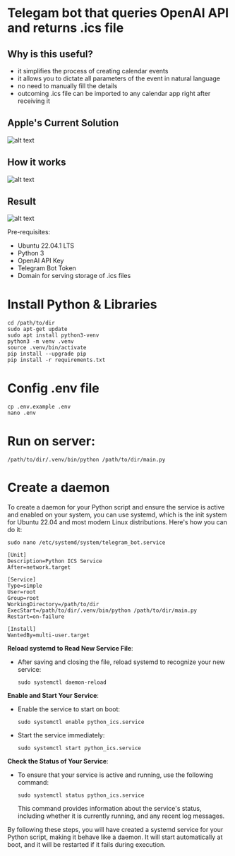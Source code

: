 # Telegam bot that queries OpenAI API and returns .ics file

## Why is this useful?
- it simplifies the process of creating calendar events
- it allows you to dictate all parameters of the event in natural language
- no need to manually fill the details
- outcoming .ics file can be imported to any calendar app right after receiving it

## Apple's Current Solution
![alt text](/preview/ios-form.JPEG "Event creation in iOS 17")

## How it works
![alt text](/preview/request.jpg "Request")

## Result
![alt text](/preview/result.jpg "Result")



Pre-requisites:
- Ubuntu 22.04.1 LTS 
- Python 3
- OpenAI API Key
- Telegram Bot Token
- Domain for serving storage of .ics files

# Install Python & Libraries
```
cd /path/to/dir
sudo apt-get update
sudo apt install python3-venv
python3 -m venv .venv
source .venv/bin/activate
pip install --upgrade pip
pip install -r requirements.txt
```

# Config .env file
```
cp .env.example .env
nano .env
```


# Run on server:
```
/path/to/dir/.venv/bin/python /path/to/dir/main.py
```

# Create a daemon

To create a daemon for your Python script and ensure the service is active and enabled on your system, you can use systemd, which is the init system for Ubuntu 22.04 and most modern Linux distributions. Here's how you can do it:

```
sudo nano /etc/systemd/system/telegram_bot.service
```

```
[Unit]
Description=Python ICS Service
After=network.target

[Service]
Type=simple
User=root
Group=root
WorkingDirectory=/path/to/dir
ExecStart=/path/to/dir/.venv/bin/python /path/to/dir/main.py
Restart=on-failure

[Install]
WantedBy=multi-user.target
```



**Reload systemd to Read New Service File**:
  - After saving and closing the file, reload systemd to recognize your new service:
    ```
    sudo systemctl daemon-reload
    ```

**Enable and Start Your Service**:
  - Enable the service to start on boot:
    ```
    sudo systemctl enable python_ics.service
    ```
  - Start the service immediately:
    ```
    sudo systemctl start python_ics.service
    ```

**Check the Status of Your Service**:
  - To ensure that your service is active and running, use the following command:
    ```
    sudo systemctl status python_ics.service
    ```
    This command provides information about the service's status, including whether it is currently running, and any recent log messages.

By following these steps, you will have created a systemd service for your Python script, making it behave like a daemon. It will start automatically at boot, and it will be restarted if it fails during execution.